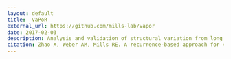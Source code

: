 ```yaml
---
layout: default
title:  VaPoR 
external_url: https://github.com/mills-lab/vapor
date: 2017-02-03
description: Analysis and validation of structural variation from long read sequencing data
citation: Zhao X, Weber AM, Mills RE. A recurrence-based approach for validating structural variation using long-read sequencing technology. GigaScience. 2017;6(8):1-9
---
```

